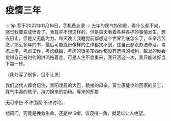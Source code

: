 # 疫情三年

::: tip
    写于2022年11月16日，手机备忘录
:::
去年的戾气特别重，看什么都不爽，感觉我要变成愤青了。我其实不想这样的，但是每天看着各种各样的事情发生，想去阻止，但是又无能为力。每天晚上我睡觉前都想这个世界到底怎么了，辛辛苦苦念了那么多年的书，最后可能连份像样的工作都找不到，连自己都没办法养活。考虑上学，考虑工作，考虑结婚，考虑的很多东西你都没有选择的权利，越发的你会觉得自己被时代的洪流拖着走。可是人生不会重来，我只活这一次，我只能过好当下每一秒。

（此处写了很多，但不让发）

我们这代人都会记住，贵阳凌晨的大巴，跳楼的母亲，富士康徒步的回家的员工，煤气中毒的孩子，持刀换来的奶粉。等来的却是

无可奉告 不许围观 不许讨论。

想问问，究竟是挽救生命，还是W S帽。仅窥得一角，就足以让人绝望。